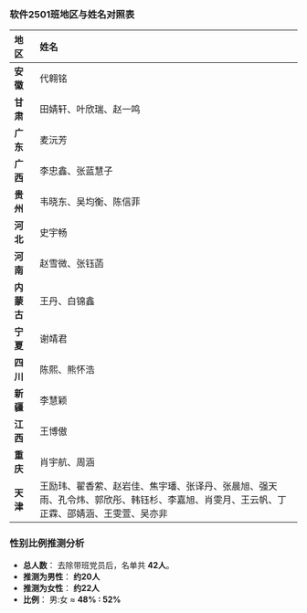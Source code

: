 ### 软件2501班地区与姓名对照表

| 地区 | 姓名 |
| :----------- | :------------------------------ |
| **安徽** | 代翱铭 |
| **甘肃** | 田婧轩、叶欣瑞、赵一鸣 |
| **广东** | 麦沅芳 |
| **广西** | 李忠鑫、张蓝慧子 |
| **贵州** | 韦晓东、吴均衡、陈信菲 |
| **河北** | 史宇畅 |
| **河南** | 赵雪微、张钰菡 |
| **内蒙古** | 王丹、白锦鑫 |
| **宁夏** | 谢靖君 |
| **四川** | 陈熙、熊怀浩 |
| **新疆** | 李慧颖 |
| **江西** | 王博傲 |
| **重庆** | 肖宇航、周涵 |
| **天津** | 王励玮、翟香萦、赵岩佳、焦宇璠、张译丹、张晨旭、强天雨、孔令炜、郭欣彤、韩钰杉、李嘉旭、肖雯月、王云帆、丁正霖、邵婧涵、王雯萱、吴亦非 |

### 性别比例推测分析

*   **总人数**： 去除带班党员后，名单共 **42人**。
*   **推测为男性**： **约20人**
*   **推测为女性**： **约22人**
*   **比例**： 男:女 ≈ **48% : 52%** 
